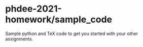 # phdee-2021-homework/sample_code
Sample python and TeX code to get you started with your other assignments.
